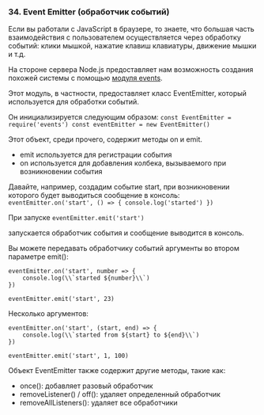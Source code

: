 ### 34\. Event Emitter (обработчик событий)

Если вы работали с JavaScript в браузере, то знаете, что большая часть взаимодействия с пользователем осуществляется через обработку событий: клики мышкой, нажатие клавиш клавиатуры, движение мышки и т.д. 

На стороне сервера Node.js предоставляет нам возможность создания похожей системы с помощью [модуля events][anchor0]. 

Этот модуль, в частности, предоставляет класс EventEmitter, который используется для обработки событий. 

Он инициализируется следующим образом: 
`
const EventEmitter = require('events')
    const eventEmitter = new EventEmitter()
`

Этот объект, среди прочего, содержит методы on и emit. 

* emit используется для регистрации события
* on используется для добавления колбека, вызываемого при возникновении события

Давайте, например, создадим событие start, при возникновении которого будет выводиться сообщение в консоль: 
`
eventEmitter.on('start', () => {
    console.log('started')
})
`

При запуске
`
eventEmitter.emit('start')
`

запускается обработчик события и сообщение выводится в консоль. 

Вы можете передавать обработчику событий аргументы во втором параметре emit(): 


    eventEmitter.on('start', number => {
        console.log(\\`started ${number}\\`)
    })

    eventEmitter.emit('start', 23)


Несколько аргументов: 


    eventEmitter.on('start', (start, end) => {
        console.log(\\`started from ${start} to ${end}\\`)
    })

    eventEmitter.emit('start', 1, 100)


Объект EventEmitter также содержит другие методы, такие как: 

* once(): добавляет разовый обработчик
* removeListener() / off(): удаляет определенный обработчик
* removeAllListeners(): удаляет все обработчики


[anchor0]: https://nodejs.org/api/events.html

